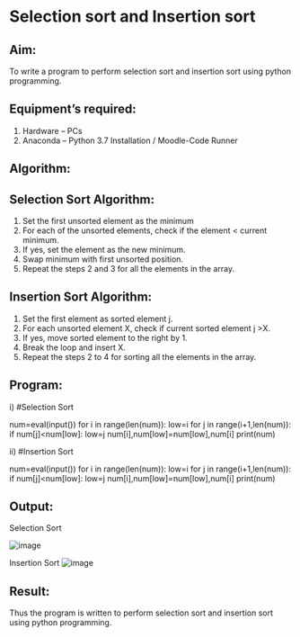 # Selection sort and Insertion sort
## Aim:
To write a program to perform selection sort and insertion sort using python programming.
## Equipment’s required:
1.	Hardware – PCs
2.	Anaconda – Python 3.7 Installation / Moodle-Code Runner
## Algorithm:
## Selection Sort Algorithm:
1.	Set the first unsorted element as the minimum
2.	For each of the unsorted elements, check if the element < current minimum.
3.	If yes, set the element as the new minimum.
4.	Swap minimum with first unsorted position.
5.	Repeat the steps 2 and 3 for all the elements in the array.
## Insertion Sort Algorithm:
1.	Set the first element as sorted element j.
2.	For each unsorted element X, check if current sorted element j >X.
3.	If yes, move sorted element to the right by 1.
4.	Break the loop and insert X.
5.	Repeat the steps 2 to 4 for sorting all the elements in the array.
## Program:
i)	#Selection Sort


num=eval(input())
for i in range(len(num)):
    low=i
    for j in range(i+1,len(num)):
        if num[j]<num[low]:
            low=j
    num[i],num[low]=num[low],num[i]
print(num)

ii)	#Insertion Sort


num=eval(input())
for i in range(len(num)):
    low=i
    for j in range(i+1,len(num)):
        if num[j]<num[low]:
            low=j
    num[i],num[low]=num[low],num[i]
print(num)







## Output:
Selection Sort

![image](https://github.com/Kamaleshwa/Sorting-Algorithms/assets/144980199/cc0da04a-dfc0-4c74-8383-e9c70e34a2dd)

Insertion Sort
![image](https://github.com/Kamaleshwa/Sorting-Algorithms/assets/144980199/57cc1782-93e6-4e0b-b7c5-cd941812bb7e)


## Result:
Thus the program is written to perform selection sort and insertion sort using python programming.
